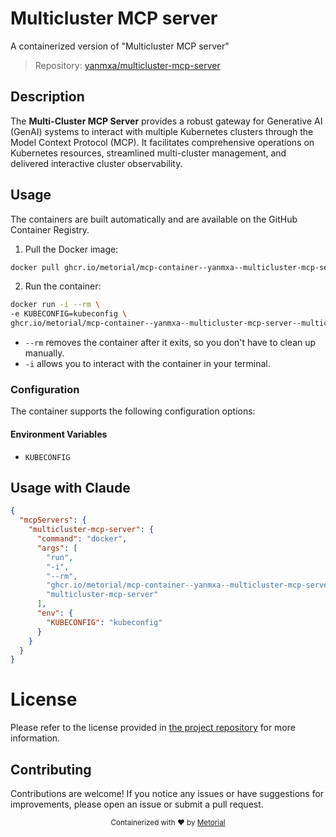 
# Multicluster MCP server

A containerized version of "Multicluster MCP server"

> Repository: [yanmxa/multicluster-mcp-server](https://github.com/yanmxa/multicluster-mcp-server)

## Description

The **Multi-Cluster MCP Server** provides a robust gateway for Generative AI (GenAI) systems to interact with multiple Kubernetes clusters through the Model Context Protocol (MCP). It facilitates comprehensive operations on Kubernetes resources, streamlined multi-cluster management, and delivered interactive cluster observability.


## Usage

The containers are built automatically and are available on the GitHub Container Registry.

1. Pull the Docker image:

```bash
docker pull ghcr.io/metorial/mcp-container--yanmxa--multicluster-mcp-server--multicluster-mcp-server
```

2. Run the container:

```bash
docker run -i --rm \ 
-e KUBECONFIG=kubeconfig \
ghcr.io/metorial/mcp-container--yanmxa--multicluster-mcp-server--multicluster-mcp-server  "multicluster-mcp-server"
```

- `--rm` removes the container after it exits, so you don't have to clean up manually.
- `-i` allows you to interact with the container in your terminal.



### Configuration

The container supports the following configuration options:




#### Environment Variables

- `KUBECONFIG`




## Usage with Claude

```json
{
  "mcpServers": {
    "multicluster-mcp-server": {
      "command": "docker",
      "args": [
        "run",
        "-i",
        "--rm",
        "ghcr.io/metorial/mcp-container--yanmxa--multicluster-mcp-server--multicluster-mcp-server",
        "multicluster-mcp-server"
      ],
      "env": {
        "KUBECONFIG": "kubeconfig"
      }
    }
  }
}
```

# License

Please refer to the license provided in [the project repository](https://github.com/yanmxa/multicluster-mcp-server) for more information.

## Contributing

Contributions are welcome! If you notice any issues or have suggestions for improvements, please open an issue or submit a pull request.

<div align="center">
  <sub>Containerized with ❤️ by <a href="https://metorial.com">Metorial</a></sub>
</div>
  